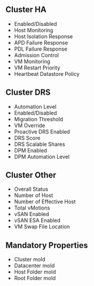 ## Cluster HA

- Enabled/Disabled
- Host Monitoring
- Host Isolation Response
- APD Failure Response
- PDL Failure Response
- Admission Control
- VM Monitoring
- VM Restart Priority
- Heartbeat Datastore Policy

## Cluster DRS

- Automation Level
- Enabled/Disabled
- Migration Threshold
- VM Override
- Proactive DRS Enabled
- DRS Score
- DRS Scalable Shares
- DPM Enabled
- DPM Automation Level

## Cluster Other 
- Overall Status
- Number of Host
- Number of Effective Host
- Total vMotions
- vSAN Enabled
- vSAN ESA Enabled
- VM Swap File Location

## Mandatory Properties

- Cluster moId
- Datacenter moId
- Host Folder moId
- Root Folder moId
